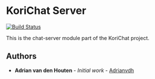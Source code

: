 # KoriChat Server

[![Build Status](https://travis-ci.org/Adrianvdh/korichat-server.svg?branch=master)](https://travis-ci.org/Adrianvdh/korichat-server) 

This is the chat-server module part of the KoriChat project.

## Authors

* **Adrian van den Houten** - *Initial work* - [Adrianvdh](https://github.com/Adrianvdh)
